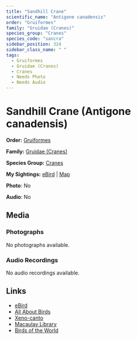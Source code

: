 ```yaml
---
title: "Sandhill Crane"
scientific_name: "Antigone canadensis"
order: "Gruiformes"
family: "Gruidae (Cranes)"
species_group: "Cranes"
species_code: "sancra"
sidebar_position: 324
sidebar_class_name: " "
tags: 
  - Gruiformes
  - Gruidae (Cranes)
  - Cranes
  - Needs Photo
  - Needs Audio
---
```


# Sandhill Crane (Antigone canadensis)

**Order:** [Gruiformes](/tags/gruiformes)

**Family:** [Gruidae (Cranes)](/tags/gruidae-cranes)

**Species Group:** [Cranes](/tags/cranes)

**My Sightings:** [eBird](https://ebird.org/lifelist?r=world&time=life&spp=sancra) | [Map](/map?species_code=sancra)

**Photo**: No 

**Audio**: No

## Media
### Photographs
No photographs available.

### Audio Recordings
No audio recordings available.

## Links
* [eBird](https://ebird.org/species/sancra) 
* [All About Birds](https://www.allaboutbirds.org/guide/sancra) 
* [Xeno-canto](https://www.xeno-canto.org/species/antigone-canadensis) 
* [Macaulay Library](https://search.macaulaylibrary.org/catalog?taxonCode=sancra&sort=rating_rank_desc)
* [Birds of the World](https://birdsoftheworld.org/bow/species/sancra)
